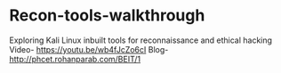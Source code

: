 # Recon-tools-walkthrough
Exploring Kali Linux inbuilt tools for reconnaissance and ethical hacking
Video- https://youtu.be/wb4fJcZo6cI
Blog-http://phcet.rohanparab.com/BEIT/1
